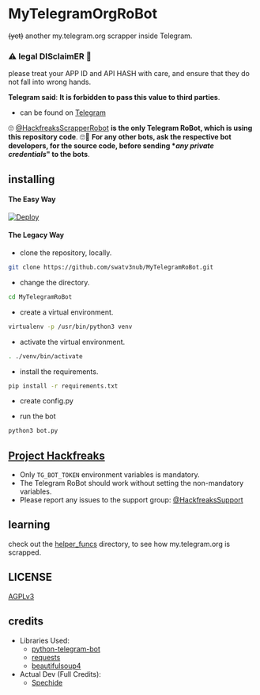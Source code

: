 # MyTelegramOrgRoBot

~~(yet)~~ another my.telegram.org scrapper inside Telegram.

### ⚠ legal DISclaimER 🚸
please treat your APP ID and API HASH with care, and ensure that they do not fall into wrong hands.

**Telegram said**: __It is forbidden to pass this value to third parties__.

- can be found on [Telegram](https://telegram.dog/HackfreaksScrapperRobot)

🙄 [@HackfreaksScrapperRobot](https://telegram.dog/HackfreaksScrapperRobot) **is the only Telegram RoBot, which is using this repository code**. 🙄😬
__For any other bots, ask the respective bot developers, for the source code, before sending **any private credentials*" to the bots__.

## installing

#### The Easy Way

[![Deploy](https://www.herokucdn.com/deploy/button.svg)](https://heroku.com/deploy)


#### The Legacy Way

- clone the repository, locally.
```sh
git clone https://github.com/swatv3nub/MyTelegramRoBot.git
```

- change the directory.
```sh
cd MyTelegramRoBot
```

- create a virtual environment.
```sh
virtualenv -p /usr/bin/python3 venv
```

- activate the virtual environment.
```sh
. ./venv/bin/activate
```

- install the requirements.
```sh
pip install -r requirements.txt
```

- create config.py

- run the bot
```sh
python3 bot.py
```

## [Project Hackfreaks](https://t.me/ProjectHackfreaks)

- Only `TG_BOT_TOKEN` environment variables is mandatory.
- The Telegram RoBot should work without setting the non-mandatory variables.
- Please report any issues to the support group: [@HackfreaksSupport](https://t.me/HackfreaksSupport)


## learning

check out the [helper_funcs](https://github.com/swatv3nub/MyTelegramRoBot/tree/master/helper_funcs) directory, to see how my.telegram.org is scrapped.

## LICENSE
[AGPLv3](https://github.com/swatv3nub/MyTelegramRoBot/tree/master/LICENSE)

## credits

- Libraries Used:
  - [python-telegram-bot](https://github.com/python-telegram-bot/python-telegram-bot)
  - [requests](https://github.com/psf/requests)
  - [beautifulsoup4](https://pypi.org/project/beautifulsoup4)
- Actual Dev (Full Credits):
  - [Spechide](https://t.me/SpEcHiDe)
